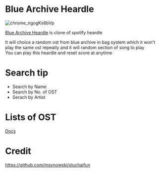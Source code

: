 # Blue Archive Heardle
![chrome_ngogKs6bVp](https://github.com/user-attachments/assets/6645b76c-c6a1-4cc9-a67b-0f945441f6c9)

[Blue Archive Heardle](https://bluearchiveheardle.vercel.app/) is clone of spotify heardle <br />

It will choice a random ost from blue archive in bag system which it won't play the same ost repeatly and it will random section of song to play <br />
You can play this heardle and reset score at anytime

# Search tip

* Search by Name
* Search by No. of OST
* Serach by Artist


# Lists of OST

[Docs](https://docs.google.com/spreadsheets/d/1w5jKHBZk4MOfm73Zt1FKTVcTMN1gcMnpd8ZcHHMCIT8/edit?usp=sharing)

# Credit
https://github.com/msynowski/sluchajfun
